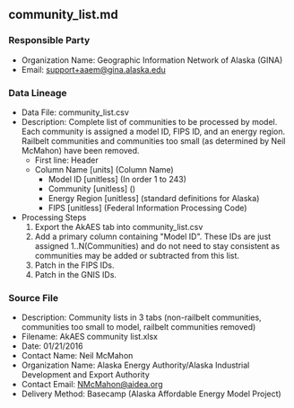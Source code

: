 ## community_list.md

### Responsible Party
  * Organization Name: Geographic Information Network of Alaska (GINA)
  * Email: support+aaem@gina.alaska.edu

### Data Lineage
  * Data File: community_list.csv
  * Description: Complete list of communities to be processed by model.  Each community is assigned a model ID, FIPS ID, and an energy region. Railbelt communities and communities too small (as determined by Neil McMahon) have been removed.
    * First line: Header
    * Column Name [units] (Column Name)
      * Model ID [unitless] (In order 1 to 243)
      * Community [unitless] ()
      * Energy Region [unitless] (standard definitions for Alaska)
      * FIPS [unitless] (Federal Information Processing Code)
  * Processing Steps
    1. Export the AkAES tab into community_list.csv
    2. Add a primary column containing "Model ID".  These IDs are just assigned 1..N(Communities) and do not need to stay consistent as communities may be added or subtracted from this list.
    3. Patch in the FIPS IDs.
    4. Patch in the GNIS IDs.

### Source File
  * Description: Community lists in 3 tabs (non-railbelt communities, communities too small to model, railbelt communities removed)
  * Filename: AkAES community list.xlsx
  * Date: 01/21/2016
  * Contact Name: Neil McMahon
  * Organization Name: Alaska Energy Authority/Alaska Industrial Development and Export Authority
  * Contact Email: NMcMahon@aidea.org
  * Delivery Method: Basecamp (Alaska Affordable Energy Model Project)
